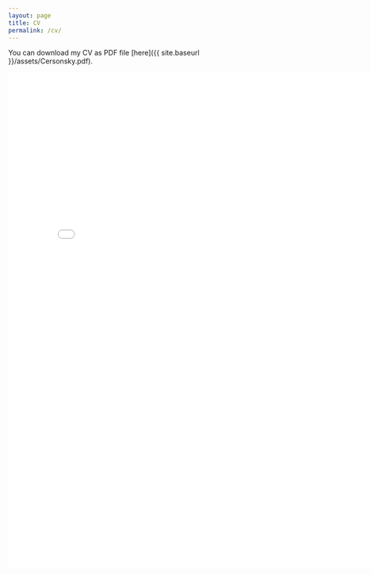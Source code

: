 ```yaml
---
layout: page
title: CV
permalink: /cv/
---
```

You can download my CV as PDF file [here]({{ site.baseurl }}/assets/Cersonsky.pdf).

<object data="{{ site.baseurl }}/assets/Cersonsky.pdf" type="assets/Cersonsky.pdf" width="1200" height="1200">
    <embed src="{{ site.baseurl}}/assets/Cersonsky.pdf" width="800" height="1000">
</object>

